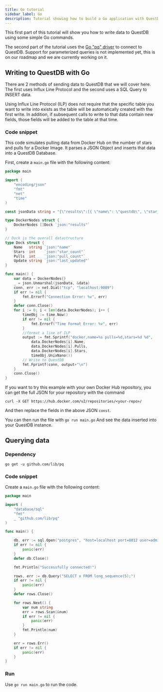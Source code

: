 ```yaml
---
title: Go tutorial
sidebar_label: Go
description: Tutorial showing how to build a Go application with QuestDB.
---
```


This first part of this tutorial will show you how to write data to QuestDB
using some simple Go commands.

The second part of the tutorial uses the [Go "pq" driver](https://godoc.org/github.com/lib/pq) to
connect to QuestDB. Support for parameterized queries is not implemented yet,
this is on our roadmap and we are currently working on it.

## Writing to QuestDB with Go

There are 2 methods of sending data to QuestDB that we will cover here. The first uses
Influx Line Protocol and the second uses a SQL Query to INSERT data.

Using Influx Line Protocol (ILP) does not require that the specific table you want to
write into exists as the table will be automatically created with the first write. In
addition, if subsequent calls to write to that data contain new fields, those fields
will be added to the table at that time.

### Code snippet

This code simulates pulling data from Docker Hub on the number of stars and pulls for
a Docker Image. It parses a JSON Object and inserts that data into a QuestDB Database.

First, create a `main.go` file with the following content:

```go
package main

import (
	"encoding/json"
	"fmt"
	"net"
	"time"
)

const jsonData string = "{\"results\":[{ \"name\": \"questdb\", \"star_count\": 5, \"pull_count\": 1919,\"last_updated\": \"2020-09-02T13:47:23.804926Z\"}]  }"

type DockerNodes struct {
	DockerNodes []Dock `json:"results"`
}

// Dock is the overall datastructure
type Dock struct {
	Name   string `json:"name"`
	Stars  int    `json:"star_count"`
	Pulls  int    `json:"pull_count"`
	Update string `json:"last_updated"`
}

func main() {
	var data = DockerNodes{}
	_ = json.Unmarshal(jsonData, &data)
	conn, err := net.Dial("tcp", "localhost:9009")
	if err != nil {
		fmt.Errorf("Connection Error: %v", err)
	}
	defer conn.Close()
	for i := 0; i < len(data.DockerNodes); i++ {
		timeObj := time.Now()
		if err != nil {
			fmt.Errorf("Time Format Error: %v", err)
		}
		//format a line of ILP
		output := fmt.Sprintf("docker,name=%s pulls=%d,stars=%d %d",
			data.DockerNodes[i].Name,
			data.DockerNodes[i].Pulls,
			data.DockerNodes[i].Stars,
			timeObj.UnixNano())
		// Write to QuestDB
		fmt.Fprintf(conn, output+"\n")
	}
	conn.Close()
}
```
If you want to try this example with your own Docker Hub repository, you can get the full JSON
for your repository with the command

```shell
curl -X GET https://hub.docker.com/v2/repositories/<your-repo>/
```

And then replace the fields in the above JSON `const`.

You can then run the file with `go run main.go` And see the data inserted into your QuestDB instance.

## Querying data

### Dependency

`go get -u github.com/lib/pq`

### Code snippet

Create a `main.go` file with the following content:

```go
package main

import (
	"database/sql"
	"fmt"
	_ "github.com/lib/pq"
)

func main() {

	db, err := sql.Open("postgres", "host=localhost port=8812 user=admin password=quest dbname=qdb sslmode=disable")
	if err != nil {
		panic(err)
	}
	defer db.Close()

	fmt.Println("Successfully connected!")

	rows, err := db.Query("SELECT x FROM long_sequence(5);")
	if err != nil {
		panic(err)
	}
	defer rows.Close()

	for rows.Next() {
		var num string
		err = rows.Scan(&num)
		if err != nil {
			panic(err)
		}
		fmt.Println(num)
	}

	err = rows.Err()
	if err != nil {
		panic(err)
	}
}
```

### Run

Use `go run main.go` to run the code.
